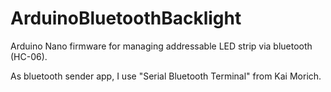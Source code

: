 # ArduinoBluetoothBacklight

Arduino Nano firmware for managing addressable LED strip via bluetooth (HC-06).

As bluetooth sender app, I use "Serial Bluetooth Terminal" from Kai Morich.
